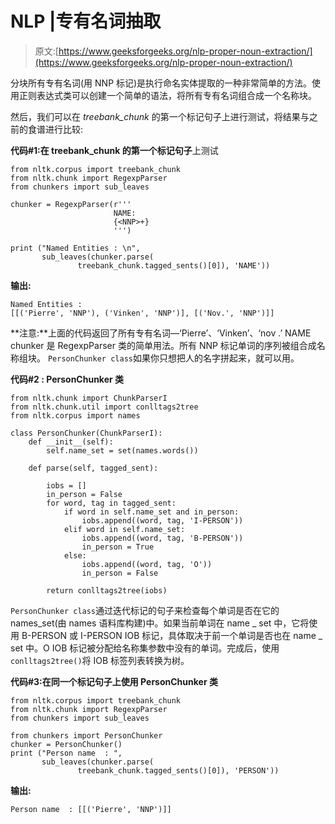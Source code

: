 # NLP |专有名词抽取

> 原文:[https://www.geeksforgeeks.org/nlp-proper-noun-extraction/](https://www.geeksforgeeks.org/nlp-proper-noun-extraction/)

分块所有专有名词(用 NNP 标记)是执行命名实体提取的一种非常简单的方法。使用正则表达式类可以创建一个简单的语法，将所有专有名词组合成一个名称块。

然后，我们可以在 *treebank_chunk* 的第一个标记句子上进行测试，将结果与之前的食谱进行比较:

**代码#1:在 treebank_chunk 的第一个标记句子**上测试

```
from nltk.corpus import treebank_chunk
from nltk.chunk import RegexpParser
from chunkers import sub_leaves

chunker = RegexpParser(r'''  
                       NAME:
                       {<NNP>+}
                       ''')

print ("Named Entities : \n", 
       sub_leaves(chunker.parse(
               treebank_chunk.tagged_sents()[0]), 'NAME'))
```

**输出:**

```
Named Entities : 
[[('Pierre', 'NNP'), ('Vinken', 'NNP')], [('Nov.', 'NNP')]]

```

**注意:**上面的代码返回了所有专有名词—‘Pierre’、‘Vinken’、‘nov .’
NAME chunker 是 RegexpParser 类的简单用法。所有 NNP 标记单词的序列被组合成名称组块。
`PersonChunker class`如果你只想把人的名字拼起来，就可以用。

**代码#2 : PersonChunker 类**

```
from nltk.chunk import ChunkParserI
from nltk.chunk.util import conlltags2tree
from nltk.corpus import names

class PersonChunker(ChunkParserI):
    def __init__(self):
        self.name_set = set(names.words())

    def parse(self, tagged_sent):

        iobs = []
        in_person = False
        for word, tag in tagged_sent:
            if word in self.name_set and in_person:
                iobs.append((word, tag, 'I-PERSON'))
            elif word in self.name_set:
                iobs.append((word, tag, 'B-PERSON'))
                in_person = True
            else:
                iobs.append((word, tag, 'O'))
                in_person = False

        return conlltags2tree(iobs)
```

`PersonChunker class`通过迭代标记的句子来检查每个单词是否在它的 names_set(由 names 语料库构建)中。如果当前单词在 name _ set 中，它将使用 B-PERSON 或 I-PERSON IOB 标记，具体取决于前一个单词是否也在 name _ set 中。O IOB 标记被分配给名称集参数中没有的单词。完成后，使用`conlltags2tree()`将 IOB 标签列表转换为树。

**代码#3:在同一个标记句子上使用 PersonChunker 类**

```
from nltk.corpus import treebank_chunk
from nltk.chunk import RegexpParser
from chunkers import sub_leaves

from chunkers import PersonChunker
chunker = PersonChunker()
print ("Person name  : ", 
       sub_leaves(chunker.parse(
               treebank_chunk.tagged_sents()[0]), 'PERSON'))
```

**输出:**

```
Person name  : [[('Pierre', 'NNP')]]

```